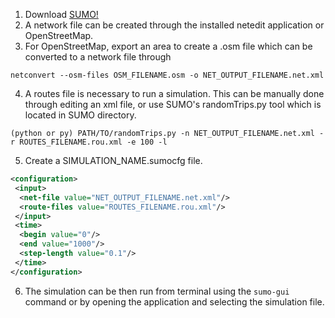 1. Download [SUMO!](https://www.eclipse.org/sumo/)
2. A network file can be created through the installed netedit application or OpenStreetMap.
3. For OpenStreetMap, export an area to create a .osm file which can be converted to a network file through
```shell
netconvert --osm-files OSM_FILENAME.osm -o NET_OUTPUT_FILENAME.net.xml
```
4. A routes file is necessary to run a simulation. This can be manually done through editing an xml file, or use SUMO's randomTrips.py tool which is located in SUMO directory.
```shell
(python or py) PATH/TO/randomTrips.py -n NET_OUTPUT_FILENAME.net.xml -r ROUTES_FILENAME.rou.xml -e 100 -l 
```
5. Create a SIMULATION_NAME.sumocfg file.
```xml
<configuration>
 <input>
  <net-file value="NET_OUTPUT_FILENAME.net.xml"/>
  <route-files value="ROUTES_FILENAME.rou.xml"/>
 </input>
 <time>
  <begin value="0"/>
  <end value="1000"/>
  <step-length value="0.1"/>
 </time>
</configuration>
```
6. The simulation can be then run from terminal using the ```sumo-gui``` command or by opening the application and selecting the simulation file.

